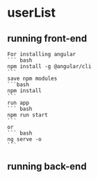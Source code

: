 # userList 
## running front-end 
    For installing angular
    ``` bash
    npm install -g @angular/cli
    ```
    save npm modules 
    ```bash
    npm install
    ```
    run app
    ``` bash
    npm run start
    ```
    or 
    ``` bash
    ng serve -o
    ```
## running back-end

